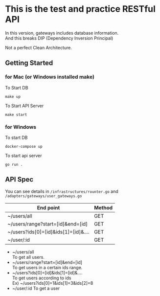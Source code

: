 # This is the test and practice RESTful API

In this version, gateways includes database information.  
And this breaks DIP (Dependency Inversion Principal)

Not a perfect Clean Architecture.

## Getting Started

### for Mac (or Windows installed make)

To Start DB

```terminal
make up
```

To Start API Server

```terminal
make start
```

### for Windows

To start DB

```terminal
docker-compose up
```

To start api server

```terminal
go run .
```

## API Spec

You can see details in `/infrastructures/rounter.go` and `/adapters/gateways/user_gateways.go`

| End point                            | Method |
| ------------------------------------ | ------ |
| ~/users/all                          | GET    |
| ~/users/range?start=[id]&end=[id]    | GET    |
| ~/users?ids[0]=[id]&ids[1]=[id]&.... | GET    |
| ~/user/:id                           | GET    |

- ~/users/all  
  To get all users.  
- ~/users/range?start=[id]&end=[id]  
  To get users in a certain ids range.  
- ~/users?ids[0]=[id]&ids[1]=[id]&....  
  To get users according to ids  
  Ex) ~/users?ids[0]=1&ids[1]=3&ids[2]=8
- ~/user/:id
  To get a user  